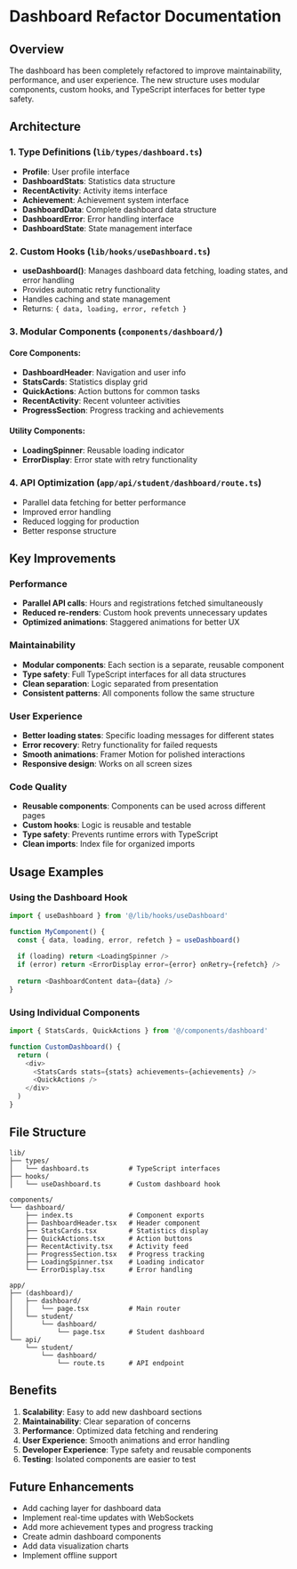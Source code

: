 # Dashboard Refactor Documentation

## Overview

The dashboard has been completely refactored to improve maintainability, performance, and user experience. The new structure uses modular components, custom hooks, and TypeScript interfaces for better type safety.

## Architecture

### 1. Type Definitions (`lib/types/dashboard.ts`)
- **Profile**: User profile interface
- **DashboardStats**: Statistics data structure
- **RecentActivity**: Activity items interface
- **Achievement**: Achievement system interface
- **DashboardData**: Complete dashboard data structure
- **DashboardError**: Error handling interface
- **DashboardState**: State management interface

### 2. Custom Hooks (`lib/hooks/useDashboard.ts`)
- **useDashboard()**: Manages dashboard data fetching, loading states, and error handling
- Provides automatic retry functionality
- Handles caching and state management
- Returns: `{ data, loading, error, refetch }`

### 3. Modular Components (`components/dashboard/`)

#### Core Components:
- **DashboardHeader**: Navigation and user info
- **StatsCards**: Statistics display grid
- **QuickActions**: Action buttons for common tasks
- **RecentActivity**: Recent volunteer activities
- **ProgressSection**: Progress tracking and achievements

#### Utility Components:
- **LoadingSpinner**: Reusable loading indicator
- **ErrorDisplay**: Error state with retry functionality

### 4. API Optimization (`app/api/student/dashboard/route.ts`)
- Parallel data fetching for better performance
- Improved error handling
- Reduced logging for production
- Better response structure

## Key Improvements

### Performance
- **Parallel API calls**: Hours and registrations fetched simultaneously
- **Reduced re-renders**: Custom hook prevents unnecessary updates
- **Optimized animations**: Staggered animations for better UX

### Maintainability
- **Modular components**: Each section is a separate, reusable component
- **Type safety**: Full TypeScript interfaces for all data structures
- **Clean separation**: Logic separated from presentation
- **Consistent patterns**: All components follow the same structure

### User Experience
- **Better loading states**: Specific loading messages for different states
- **Error recovery**: Retry functionality for failed requests
- **Smooth animations**: Framer Motion for polished interactions
- **Responsive design**: Works on all screen sizes

### Code Quality
- **Reusable components**: Components can be used across different pages
- **Custom hooks**: Logic is reusable and testable
- **Type safety**: Prevents runtime errors with TypeScript
- **Clean imports**: Index file for organized imports

## Usage Examples

### Using the Dashboard Hook
```typescript
import { useDashboard } from '@/lib/hooks/useDashboard'

function MyComponent() {
  const { data, loading, error, refetch } = useDashboard()
  
  if (loading) return <LoadingSpinner />
  if (error) return <ErrorDisplay error={error} onRetry={refetch} />
  
  return <DashboardContent data={data} />
}
```

### Using Individual Components
```typescript
import { StatsCards, QuickActions } from '@/components/dashboard'

function CustomDashboard() {
  return (
    <div>
      <StatsCards stats={stats} achievements={achievements} />
      <QuickActions />
    </div>
  )
}
```

## File Structure

```
lib/
├── types/
│   └── dashboard.ts          # TypeScript interfaces
├── hooks/
│   └── useDashboard.ts       # Custom dashboard hook

components/
└── dashboard/
    ├── index.ts              # Component exports
    ├── DashboardHeader.tsx   # Header component
    ├── StatsCards.tsx        # Statistics display
    ├── QuickActions.tsx      # Action buttons
    ├── RecentActivity.tsx    # Activity feed
    ├── ProgressSection.tsx   # Progress tracking
    ├── LoadingSpinner.tsx    # Loading indicator
    └── ErrorDisplay.tsx      # Error handling

app/
├── (dashboard)/
│   ├── dashboard/
│   │   └── page.tsx          # Main router
│   └── student/
│       └── dashboard/
│           └── page.tsx      # Student dashboard
└── api/
    └── student/
        └── dashboard/
            └── route.ts      # API endpoint
```

## Benefits

1. **Scalability**: Easy to add new dashboard sections
2. **Maintainability**: Clear separation of concerns
3. **Performance**: Optimized data fetching and rendering
4. **User Experience**: Smooth animations and error handling
5. **Developer Experience**: Type safety and reusable components
6. **Testing**: Isolated components are easier to test

## Future Enhancements

- Add caching layer for dashboard data
- Implement real-time updates with WebSockets
- Add more achievement types and progress tracking
- Create admin dashboard components
- Add data visualization charts
- Implement offline support
